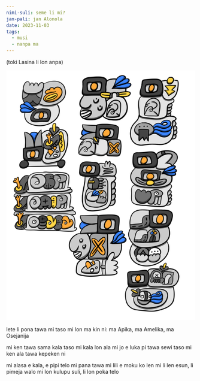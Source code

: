 ```yaml
---
nimi-suli: seme li mi?
jan-pali: jan Alonola
date: 2023-11-03
tags:
  - musi
  - nanpa ma
---
```

(toki Lasina li lon anpa)

![seme li mi](/toki/images/seme-li-mi-4.png)

lete li pona tawa mi
taso mi lon ma kin ni:
ma Apika, ma Amelika, ma Osejanija

mi ken tawa sama kala
taso mi kala lon ala
mi jo e luka pi tawa sewi
taso mi ken ala tawa kepeken ni

mi alasa e kala, e pipi telo
mi pana tawa mi lili e moku ko
len mi li len esun, li pimeja walo
mi lon kulupu suli, li lon poka telo

